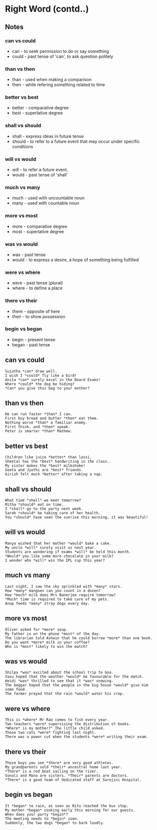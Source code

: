 # Right Word (contd..)

## Notes

### can vs could

- can - to seek permission to do or say something
- could - past tense of 'can', to ask question politely

### than vs then

- than - used when making a comparison
- then - while refering something related to time

### better vs best

- better - comparative degree
- best - superlative degree

### shall vs should

- shall - express ideas in future tense
- should - to refer to a future event that may occur under specific conditions

### will vs would

- will - to refer a future event.
- would - past tense of 'shall'

### much vs many

- much - used with uncountable noun
- many - used with countable noun

### more vs most

- more - comparative degree
- most - superlative degree

### was vs would

- was - past tense
- would - to express a desire, a hope of something being fulfilled

### were vs where

- were - past tense (plural)
- where - to define a place

### there vs their

- there - opposite of here
- their - to show possession

### begin vs began

- begin - present tense
- began - past tense

## can vs could

```
Sujatha *can* draw well.
I wish I *could* fly like a bird!
Anita *can* surely excel in the Board Exams!
Where *could* the dog be hiding?
*Can* you give this bag to your mother?
```

## than vs then

```
He can run faster *than* I can.
First buy bread and butter *then* eat them.
Nothing worse *than* a familiar enemy.
First think, and *then* speak.
Peter is smarter *than* Mathew.
```

## better vs best

```
Children like juice *better* than lassi.
Sheetal has the *best* handwriting in the class..
My sister makes the *best* milkshake!
Geeta and Jyothi are *best* friends.
Girish felt much *better* after taking a nap.
```

## shall vs should

```
What time *shall* we meet tomorrow?
Mitha *should* eat on time.
I *shall* go to the party next week.
Sarah *should* be taking care of her health.
You *should* have seen the sunrise this morning, it was beautiful!
```

## will vs would

```
Manya wished that her mother *would* bake a cake.
My uncle *will* surely visit us next year.
Students are wondering if exams *will* be held this month.
*Would* you like some more chocolate in your milk? 
I wonder who *will* win the IPL cup this year?
```

## much vs many

```
Last night, I saw the sky sprinkled with *many* stars.
How *many* mangoes can you count in a dozen?
How *much* milk does Mrs Banerjee require tomorrow?
*Much* time is required to take care of my pets. 
Anup feeds *many* stray dogs every day.
```

## more vs most

```
Oliver asked for *more* soup.
My father is on the phone *most* of the day.
The librarian told Ashwin that he could borrow *more* than one book.
Do you want *more* milk in your coffee?
Who is *most* likely to win the match?
```

## was vs would

```
Shilpa *was* excited about the school trip to Goa.
Vasu hoped that the weather *would* be favourable for the match.
Heidi *was* thrilled to see that it *was* snowing.
The beggar hoped that the people in the big house *would* give him some food.
The farmer prayed that the rain *would* water his crop.
```

## were vs where

```
This is *where* Mr Rao comes to fish every year.
Two teachers *were* supervising the distribution of books. 
*Where* is my mother?" The little child asked.
Those two cats *were* fighting last night.
There was a power cut when the students *were* writing their exam.
```

## there vs their

```
Those boys you see *there* are very good athletes.
My grandparents sold *their* ancestral home last year.
*There* is a red boat sailing on the river.
Sonali and Mona are sisters. *Their* parents are doctors.
*There* is a good team of dedicated staff at Sarojini Hospital.
```

## begin vs began

```
It *began* to rain, as soon as Ritu reached the bus stop.
My mother *began* cooking early this morning for our guests. 
When does your party *begin*?
The meeting needs to *begin* soon.
Suddenly, the two dogs *began* to bark loudly.
```


